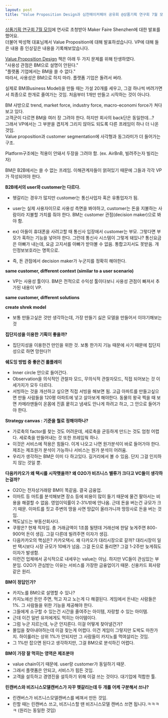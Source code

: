 ```yaml
---
layout: post
title: "Value Proposition Design과 심천메이커페어 공유회 @상품기획 연구회 7월 모임"
---
```


[상품기획 연구회 7월 모임](https://www.facebook.com/events/456380181201649/)에 연사로 초청받아 Maker Faire Shenzhen에 대한 발표를 했어요.  
더불어 박성혁 대표님께서 Value Proposition에 대해 발표하셨습니다. VP에 대해 들은 내용 중 인상깊은 내용을 기록해보았습니다.  



[Value Proposition Design](https://strategyzer.com/books/value-proposition-design) 책은 아래 두 가지 문제를 위해 탄생하였다.  
"사용성 관점은 BM으로 설명이 안된다."   
"플랫폼 기업에서는 BM을 쓸 수 없다."   
따라서, 사용성은 BM으로 하지 마라. 플랫폼 기업은 돌려서 써라.  

실제로 BM(Business Model)을 만들 때는 가설 20개를 세우고, 그걸 하나씩 버려가면서 최종으로 한개로 줄여가는 것임. 처음부터 1개만 만들고 시작하는 것이 아니다.   

BM 사방으로 trend, market force, industry force, macro-economi force가 쳐다보고 있다.    
고객군이 다르면 BM을 여러 장 그려야 한다. 하지만 회사의 back단은 동일한데...?  
그래서 VP에서는 그 부분을 겹치게 그리지 않아도 되도록 다른 프레임이 하나 더 나온 것임.  
Value proposition과 customer segmentation에 사각형과 동그라미가 더 들어가는 구조.  

Platform구조에는 적용이 안돼서 두장을 그려야 함. (ex. AirBnB, 빌려주는자 빌리는 자)  

BM은 B2B에서는 쓸 수 없는 프레임. 이해관계자들이 얽혀있기 때문에 그들과 각각 VP가 작성되어야 한다.   

**B2B에서의 user와 customer는 다르다.**  
- 헷갈리는 경우가 많지만 customer는 통신사업자 혹은 유통업자가 됨.  
- user는 실제 사용자이므로 사용성 측면을 봐야하고, customer는 돈을 지불하는 사람이라 지불할 가치를 줘야 한다. BM는 customer 관점(decision maker)으로 봐야 함.  
- ex) 아들이 휴대폰을 사려고할 때 통신사 입장에서 customer는 부모. 그렇다면 부모가 혹하는 기능을 넣어야 한다. 그런데 통신사 시스템이 그렇게 돼있나? 통신요금은 아빠가 내는데, 요금 고지서를 아빠가 받아볼 수 없음. 통합고지서도 못받음. 개인정보보호라는 명목으로.  

- 즉, 돈 관점에서 decision maker가 누군지를 정확히 해야한다.  


**same customer, different context (similar to a user scenario)**  
- VP는 사용성 툴이다. BM은 전적으로 수익성 툴이다보니 사용성 관점이 빠져서 추가된 내용이 VP.  


**same customer, different solutions**  


**create shrek model**  
- 보통 만들고싶은 것만 생각하는데, 가장 만들기 싫은 모델을 만들어서 이야기해보는 것  


**집단지성을 이용한 기획이 좋을까?**  
- 집단지성을 이용한건 만인을 위한 것. 보통 한가지 기능 때문에 사기 때문에 집단지성으로 하면 망한다?!  


**쉐도잉 방법 중 좋은건 롤플레이**  
- Inner circle 안으로 들어간다.   
- Observation을 의식적인 관찰자 모드, 무의식적 관찰자모드, 직접 되어보는 것 이 세가지가 모두 다르다.  
- 서빙하는 것을 개선하고 싶으면 직접 서빙을 해보면 됨. 고급 아파트를 만들고싶으면 만들 사람들을 120평 아파트에 넣고 살아보게 해야한다. 동물의 왕국 찍을 때 보면 카메라맨들이 온몸에 진흙 뭍히고 냄새도 안나게 하려고 하고, 그 안으로 들어가야 한다.   


**Strategy canvas : 기준을 뭘로 정해야하나?**  
- 가로축의 factor를 찾는 것도 어려운데, 세로축을 균등하게 만드는 것도 엄청 어렵다. 세로축을 만들어내는 것 또한 프레임웍 하나.  
- 이것은 서비스에 적용은 힘들다. 이게 나오고 나면 원가분석이 바로 들어가야 한다. 제조는 제조원가 분석이 가능하나 서비스는 원가 분석이 어려움.   
- 우리가 생각하는 BM은 이미 다 하고있다. 길거리에서 볼 수 있음. 단지 그걸 인지하지 않는 것일 뿐.  

**다음카카오가 왜 택시를 시작햇을까? 왜 O2O가 비즈니스 밸류가 크다고 VC들이 생각하는걸까?**  
- O2O는 전자상거래랑 BM이 똑같음. 결국 금융업.  
- 이마트 등 마트를 분석해보면 장소 등에 비용이 많이 들기 때문에 물건 팔아서는 비용을 해결할 수 없음. 영업이익률이 2-3%밖에 안나옴. 근데 돈을 버는건 규모가 크기 때문. 이마트를 짓고 주변의 땅을 사면 땅값이 올라가니까 땅장사로 돈을 버는 것임.  
- 맥도날드는 부동산회사다.  
- 쿠팡은? 현재 적자임. 총 거래금액이 1조쯤 될텐데 거래선에 한달 늦게주면 800-900억 돈이 생김. 그걸 다른데 빌려주면 이자가 생김.   
- 다음카카오의 핵심은? 카카오택시. 왜 다카오가 대리시장으로 갈까? 대리시장이 일반 택시보다 시장 규모가 10배가 넘음. 그걸 돈으로 돌리면? 그걸 1-2주만 늦게줘도 이자가 발생함.   
- 이런건 업체에서 공식적으로 내세우는 value는 아님. 하지만 VC들이 관심있는 부분임. O2O가 관심받는 이유는 서비스를 가장한 금융업이기 때문. 신용카드 회사랑 같은 원리.  


**BM이 정답인가?**  
- 카지노를 BM으로 설명할 수 있나? 
- 카지노에선 돈만 주면, 먹고 자고 노는게 다 해결된다. 게임에서 돈내는 사람들은 1%. 그 사람들을 위한 기능을 제공해야 한다. 
- 그들에게 소구할 수 있는건 시간을 줄여주는 아이템, 자랑할 수 있는 아이템. 
- 근데 이건 일반 유저에게도 먹히는 아이템이다.  
- 그럼 누군 지르는데, 누군 안지른다. 이걸 어떻게 찾아낼건가?   
- 몰입을 찾아내야하는데 이걸 찾는게 어렵다. 이건 게임이 그렇지만 도박도 마찬가지. 하이룰러는 상위 1%가 안되지만 그 사람들이 카지노를 먹여살리는 것임. 
- 그 1%만 잡으면 된다고 생각하지만, 그걸 BM으로 분석하긴 어렵다. 

**BM이 가장 잘 먹히는 영역은 제조분야**  
- value chain이기 때문에. user랑 customer가 동일하기 때문.  
- 그래서 플랫폼은 안되고, 서비스가 힘든 것임.   
- 고객을 설득하고 경영진을 설득하기 위해 이걸 쓰는 것이다. 대기업에 적합한 툴.  


**린캔버스와 비즈니스모델캔버스가 자꾸 헷갈리는데 두 개를 어케 구분해서 쓰나?**  
- 린캔버스가 비즈니스모델캔버스를 베껴서 만든 것임.   
- 린할 때는 린캔버스 쓰고, 비즈니스할 땐 비즈니스모델 캔버스 쓰면 됩니다.ㅋㅋㅋㅋ (원리는 동일한 것임)  


